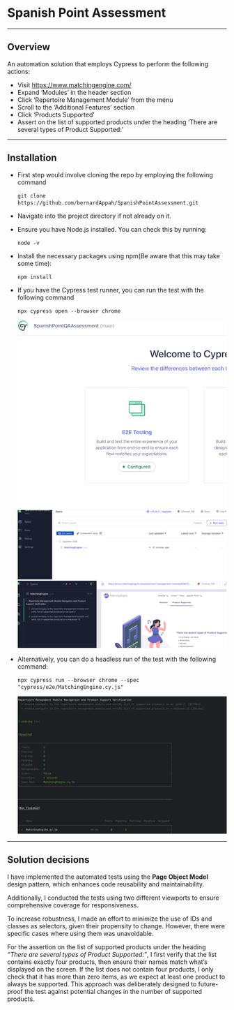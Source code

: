 # Spanish Point Assessment
---

## Overview
An automation solution that employs Cypress to perform the following actions:
+ Visit https://www.matchingengine.com/
+	Expand ‘Modules’ in the header section
+	Click ‘Repertoire Management Module’ from the menu
+	Scroll to the ‘Additional Features’ section
+	Click ‘Products Supported’
+	Assert on the list of supported products under the heading ‘There are several types of Product Supported:’

---

## Installation
+ First step would involve cloning the repo by employing the following command
  
  ```
  git clone https://github.com/bernardAppah/SpanishPointAssessment.git
  ```
  
+ Navigate into the project directory if not already on it.
+ Ensure you have Node.js installed. You can check this by running:
  ```
  node -v
   ```
+ Install the necessary packages using npm(Be aware that this may take some time):
   ```
   npm install
   ```
+ If you have the Cypress test runner, you can run the test with the following command
   ```
   npx cypress open --browser chrome
   ```
  ![Sample1](img_1.png)
  ![Sample2](img_2.png)
  ![Sample3](img_3.png)

+ Alternatively, you can  do a headless run of the test with the following command:
   ```
  npx cypress run --browser chrome --spec "cypress/e2e/MatchingEngine.cy.js"
  ```
  ![Sample4](img.png)

---

## Solution decisions
I have implemented the automated tests using the **Page Object Model** design pattern, which enhances code reusability and maintainability.

Additionally, I conducted the tests using two different viewports to ensure comprehensive coverage for responsiveness.

To increase robustness, I made an effort to minimize the use of IDs and classes as selectors, given their propensity to change. However, there were specific cases where using them was unavoidable.

For the assertion on the list of supported products under the heading *“There are several types of Product Supported:”*, I first verify that the list contains exactly four products, then ensure their names match what’s displayed on the screen. 
If the list does not contain four products, I only check that it has more than zero items, as we expect at least one product to always be supported. This approach was deliberately designed to future-proof the test against potential changes in the number of supported products.
 


